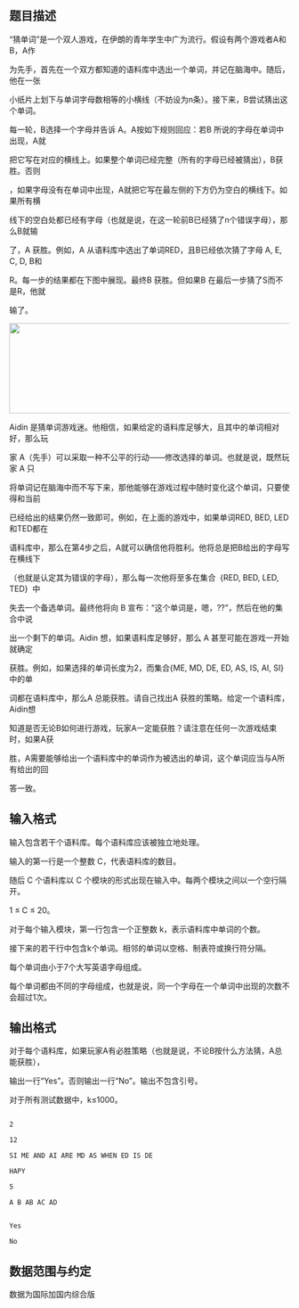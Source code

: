 ## 题目描述

<div>
 “猜单词”是一个双人游戏，在伊朗的青年学生中广为流行。假设有两个游戏者A和B，A作
</div>
<div>
 为先手，首先在一个双方都知道的语料库中选出一个单词，并记在脑海中。随后，他在一张
</div>
<div>
 小纸片上划下与单词字母数相等的小横线（不妨设为n条）。接下来，B尝试猜出这个单词。
</div>
<div>
 每一轮，B选择一个字母并告诉 A。A按如下规则回应：若B 所说的字母在单词中出现，A就
</div>
<div>
 把它写在对应的横线上。如果整个单词已经完整（所有的字母已经被猜出），B获胜。否则
</div>
<div>
 ，如果字母没有在单词中出现，A就把它写在最左侧的下方仍为空白的横线下。如果所有横
</div>
<div>
 线下的空白处都已经有字母（也就是说，在这一轮前B已经猜了n个错误字母），那么B就输
</div>
<div>
 了，A 获胜。例如，A 从语料库中选出了单词RED，且B已经依次猜了字母 A, E, C, D, B和
</div>
<div>
 R。每一步的结果都在下图中展现。最终B 获胜。但如果B 在最后一步猜了S而不是R，他就
</div>
<div>
 输了。
</div>
<div></div>
<p><img height="162" alt="" width="782" src="https://s2.loli.net/2023/08/15/VSEncMjDr9U8OL4.png"></p>
<p></p>
<p></p>
<div>
 Aidin 是猜单词游戏迷。他相信，如果给定的语料库足够大，且其中的单词相对好，那么玩
</div>
<div>
 家 A（先手）可以采取一种不公平的行动——修改选择的单词。也就是说，既然玩家 A 只
</div>
<div>
 将单词记在脑海中而不写下来，那他能够在游戏过程中随时变化这个单词，只要使得和当前
</div>
<div>
 已经给出的结果仍然一致即可。例如，在上面的游戏中，如果单词RED, BED, LED和TED都在
</div>
<div>
 语料库中，那么在第4步之后，A就可以确信他将胜利。他将总是把B给出的字母写在横线下
</div>
<div>
 （也就是认定其为错误的字母），那么每一次他将至多在集合  {RED, BED, LED, TED}  中
</div>
<div>
 失去一个备选单词。最终他将向 B 宣布：“这个单词是，嗯，??”，然后在他的集合中说
</div>
<div>
 出一个剩下的单词。Aidin 想，如果语料库足够好，那么 A 甚至可能在游戏一开始就确定
</div>
<div>
 获胜。例如，如果选择的单词长度为2，而集合{ME, MD, DE, ED, AS, IS, AI, SI}中的单
</div>
<div>
 词都在语料库中，那么A 总能获胜。请自己找出A 获胜的策略。给定一个语料库，Aidin想
</div>
<div>
 知道是否无论B如何进行游戏，玩家A一定能获胜？请注意在任何一次游戏结束时，如果A获
</div>
<div>
 胜，A需要能够给出一个语料库中的单词作为被选出的单词，这个单词应当与A所有给出的回
</div>
<div>
 答一致。
</div>

## 输入格式

<div>
 输入包含若干个语料库。每个语料库应该被独立地处理。
</div>
<div>
 输入的第一行是一个整数 C，代表语料库的数目。
</div>
<div>
 随后 C 个语料库以 C 个模块的形式出现在输入中。每两个模块之间以一个空行隔开。
</div>
<div>
 1 ≤ C ≤ 20。
</div>
<div>
 对于每个输入模块，第一行包含一个正整数 k，表示语料库中单词的个数。
</div>
<div>
 接下来的若干行中包含k个单词。相邻的单词以空格、制表符或换行符分隔。
</div>
<div>
 每个单词由小于7个大写英语字母组成。
</div>
<div>
 每个单词都由不同的字母组成，也就是说，同一个字母在一个单词中出现的次数不会超过1次。
</div>

## 输出格式

<div>
 对于每个语料库，如果玩家A有必胜策略（也就是说，不论B按什么方法猜，A总能获胜），
</div>
<div>
 输出一行“Yes”。否则输出一行“No”。输出不包含引号。
</div>
<div>
 对于所有测试数据中，k≤1000。
</div>

```input1
2
12
SI ME AND AI ARE MD AS WHEN ED IS DE
HAPY
5
A B AB AC AD
```
```output1
Yes
No
```
## 数据范围与约定

<p>数据为国际加国内综合版</p>

